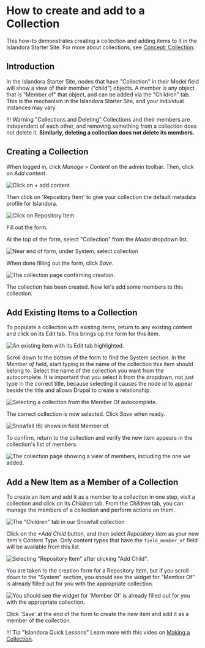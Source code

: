 # How to create and add to a Collection

This how-to demonstrates creating a collection and adding items to it in the Islandora Starter Site. For more about collections, see [Concept: Collection](../concepts/collection.md).

## Introduction

In the Islandora Starter Site, nodes that have "Collection" in their Model field will show a view of their member ("child") objects. A member is any object that is "Member of" that object, and can be added via the "Children" tab. This is the mechanism in the Islandora Starter Site, and your individual instances may vary.

!!! Warning "Collections and Deleting"
    Collections and their members are independent of each other,
    and removing something from a collection does not delete it.
    **Similarly, deleting a collection does not delete its members.**

## Creating a Collection

When logged in, click _Manage_ > _Content_ on the admin toolbar. Then, click on _Add content_.

![Click on + add content](../assets/collections_add_content.png)

Then click on 'Repository Item' to give your collection the default metadata profile for Islandora.

![Click on Repository Item](../assets/collections_repository_item.png)

Fill out the form.

At the top of the form, select "Collection" from the _Model_ dropdown list.

![Near end of form, under System, select collection](../assets/collections_select_model.png)

When done filling out the form, click _Save_.

![The collection page confirming creation.](../assets/collections_parent_node.png)

The collection has been created. Now let's add some members to this collection.

## Add Existing Items to a Collection

To populate a collection with existing items, return to any existing content and click on its Edit tab. This brings up the form for this item.

![An existing item with its Edit tab highlighted.](../assets/collections_edit_photo_collection.png)

Scroll down to the bottom of the form to find the System section. In the _Member of_ field, start typing in the name of the collection this item should belong to. Select the name of the collection you want from the autocomplete. It is important that you select it from the dropdown, not just type in the correct title, because selecting it causes the node id to appear beside the title and allows Drupal to create a relationship.

![Selecting a collection from the Member Of autocomplete.](../assets/collections_member_of.png)

The correct collection is now selected.  Click _Save_ when ready.

![Snowfall (6) shows in field Member of.](../assets/collections_member_of_selected.png)

To confirm, return to the collection and verify the new item appears in the collection's list of members.

![The collection page showing a view of members, including the one we added.](../assets/collections_snowfall.png)

## Add a New Item as a Member of a Collection

To create an item and add it as a member to a collection in one step, visit a collection and click on its _Children_ tab. From the
_Children_ tab, you can manage the members of a collection and perform actions on them.

![The "Children" tab in our Snowfall collection](../assets/collections_children_tab.png)

Click on the _+Add Child_ button, and then select _Repository Item_ as your new item's Content Type.  Only content types that
have the `field_member_of` field will be available from this list.

![Selecting "Repository Item" after clicking "Add Child".](../assets/collections_select_content_type.png)

You are taken to the creation form for a Repository Item, but if you scroll down to the "System" section, you should see the widget
for "Member Of" is already filled out for you with the appropriate collection.

![You should see the widget for 'Member Of' is already filled out for you with the appropriate collection.](../assets/collections_member_of_selected.png)

Click 'Save' at the end of the form to create the new item and add it as a member of the collection.

!!! Tip "Islandora Quick Lessons"
    Learn more with this video on [Making a Collection](https://youtu.be/9jFVAE6l4so).
